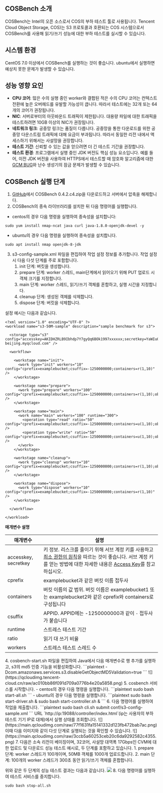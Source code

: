 ## COSBench 소개

COSBench는 Intel의 오픈 소스로서 COS의 부하 테스트 툴로 사용됩니다. Tencent Cloud Object Storage, COS)는 S3 프로토콜과 호환되는 COS 시스템으로서 COSBench를 사용해 읽기/쓰기 성능에 대한 부하 테스트를 실시할 수 있습니다.


## 시스템 환경

CentOS 7.0 이상에서 COSBench를 실행하는 것이 좋습니다. ubuntu에서 실행하면 예상치 못한 문제가 발생할 수 있습니다.


## 성능 영향 요인

- **CPU 코어**: 많은 수의 실행 중인 worker와 결합된 적은 수의 CPU 코어는 컨텍스트 전환에 높은 오버헤드를 유발할 가능성이 큽니다. 따라서 테스트에는 32개 또는 64개의 코어가 권장됩니다.
- **NIC**: 서버로부터의 아웃바운드 트래픽이 제한됩니다. 대용량 파일에 대한 트래픽을 테스트하려면 10GB 이상의 NIC가 권장됩니다.
- **네트워크 링크**: 공중망 링크는 품질이 다릅니다. 공중망을 통한 다운로드를 위한 공중망 다운스트림 트래픽에 대해 요금이 부과됩니다. 따라서 동일한 리전 내에서 액세스하기 위해서는 사설망을 권장합니다.
- **테스트 기간**: 신뢰할 수 있는 값을 얻으려면 더 긴 테스트 기간을 권장합니다.
- **테스트 환경**: 프로그램에서 실행 중인 JDK 버전도 핵심 성능 요소입니다. 예를 들어, 이전 JDK 버전을 사용하여 HTTPS에서 테스트할 때 암호화 알고리즘에 대한 [GCM BUG](https://bugs.openjdk.java.net/browse/JDK-8201633)와 난수 생성기의 잠금 문제가 발생할 수 있습니다.


## COSBench 실행 단계

1. [GitHub](https://github.com/intel-cloud/cosbench/releases/tag/v0.4.2.c4)에서 COSBench 0.4.2.c4.zip을 다운로드하고 서버에서 압축을 해제합니다.
2. COSBench의 종속 라이브러리를 설치한 뒤 다음 명령어를 실행합니다.
 - centos의 경우 다음 명령을 실행하여 종속성을 설치합니다:
```
sudo yum install nmap-ncat java curl java-1.8.0-openjdk-devel -y
```
 - ubuntu의 경우 다음 명령을 실행하여 종속성을 설치합니다.
```
sudo apt install nmap openjdk-8-jdk 
```
3. s3-config-sample.xml 파일을 편집하여 작업 설정 정보를 추가합니다. 작업 설정 시 다음 다섯 단계를 주로 포함합니다.
   1. init 단계: 버킷을 생성합니다.
   2. prepare 단계: worker 스레드, main단계에서 읽어오기 위해 PUT 업로드 시 객체 크기를 지정합니다.
   3. main 단계: worker 스레드, 읽기/쓰기 객체를 혼합하고, 실행 시간을 지정합니다.
   4. cleanup 단계: 생성된 객체를 삭제합니다.
   5. dispose 단계: 버킷을 삭제합니다.

 설정 예시는 다음과 같습니다.
```shell
<?xml version="1.0" encoding="UTF-8" ?>
<workload name="s3-50M-sample" description="sample benchmark for s3">

  <storage type="s3" config="accesskey=AKIDHZRLB9Ibhdp7Y7gyQq6BOk1997xxxxxx;secretkey=YaWIuQmCSZ5ZMniUM6hiaLxHnxxxxxx;endpoint=http://cos.ap-beijing.myqcloud.com" />

  <workflow>

    <workstage name="init">
      <work type="init" workers="10" config="cprefix=examplebucket;csuffix=-1250000000;containers=r(1,10)" />
    </workstage>

    <workstage name="prepare">
      <work type="prepare" workers="100" config="cprefix=examplebucket;csuffix=-1250000000;containers=r(1,10);objects=r(1,1000);sizes=c(50)MB" />
    </workstage>

    <workstage name="main">
      <work name="main" workers="100" runtime="300">
        <operation type="read" ratio="50" config="cprefix=examplebucket;csuffix=-1250000000;containers=u(1,10);objects=u(1,1000)" />
        <operation type="write" ratio="50" config="cprefix=examplebucket;csuffix=-1250000000;containers=u(1,10);objects=u(1000,2000);sizes=c(50)MB" />
      </work>
    </workstage>

    <workstage name="cleanup">
      <work type="cleanup" workers="10" config="cprefix=examplebucket;csuffix=-1250000000;containers=r(1,10);objects=r(1,2000)" />
    </workstage>

    <workstage name="dispose">
      <work type="dispose" workers="10" config="cprefix=examplebucket;csuffix=-1250000000;containers=r(1,10)" />
    </workstage>

  </workflow>

</workload>
```
**매개변수 설명**
<table>
<thead>
<tr><th>매개변수</th><th>설명</th></tr>
</thead>
<tbody>
<tr>
<td>accesskey, secretkey</td>
<td>키 정보. 리스크를 줄이기 위해 서브 계정 키를 사용하고 <a href="https://intl.cloud.tencent.com/document/product/436/32972">최소 권한의 원칙</a>을 따르는 것이 좋습니다. 서브 계정 키를 얻는 방법에 대한 자세한 내용은 <a href="https://intl.cloud.tencent.com/document/product/598/32675">Access Key</a>를 참고하십시오.</td>
</tr>
<tr>
<td>cprefix</td>
<td>examplebucket과 같은 버킷 이름 접두사</td>
</tr>
<tr>
<td>containers</td>
<td>버킷 이름의 값 범위. 버킷 이름은 examplebucket1 또는 examplebucket2와 같은 cprefix와 containers로 구성됩니다</td>
</tr>
<tr>
<td>csuffix</td>
<td>APPID. APPID에는 -1250000000과 같이 <code>-</code> 접두사가 붙습니다</td>
</tr>
<tr>
<td>runtime</td>
<td>스트레스 테스트 기간</td>
</tr>
<tr>
<td>ratio</td>
<td>읽기 대 쓰기 비율</td>
</tr>
<tr>
<td>workers</td>
<td>스트레스 테스트 스레드 수</td>
</tr>
</tbody>
</table>
4. cosbench-start.sh 파일을 편집하여 Java에서 다음 매개변수로 행 추가를 실행하고, s3의 md5 인증 기능을 비활성화합니다.
```plaintext
-Dcom.amazonaws.services.s3.disableGetObjectMD5Validation=true
```
![](https://qcloudimg.tencent-cloud.cn/raw/ac010bb86f091d709a0776b4e20a5858.png)
5. cosbench 서비스를 시작합니다.
 - centos의 경우 다음 명령을 실행합니다.
```plaintext
sudo bash start-all.sh
```
 - ubuntu의 경우 다음 명령을 실행합니다.
```plaintext
sudo bash start-driver.sh &
sudo bash start-controller.sh &
```
6. 다음 명령어를 실행하여 작업을 제출합니다.
```plaintext
sudo bash cli.sh submit conf/s3-config-sample.xml
```
URL `http://ip:19088/controller/index.html`(ip는 사용자의 부하 테스트 기기 IP로 대체)에서 실행 상태를 조회합니다.
![](https://main.qcloudimg.com/raw/77f1631fa15141332d123fb472bab7ac.png)
이때 다음 이미지와 같이 다섯 단계로 실행되는 것을 확인할 수 있습니다.
![](https://main.qcloudimg.com/raw/3ccb5a60253ceb20c6da9292582c4355.png)
7. 다음은 소속 리전이 베이징이며, 32코어, 사설망 대역폭 17Gbps인 CVM에 대한 업로드 및 다운로드 성능 테스트 예시로, 두 단계를 포함하고 있습니다.
    1. prepare 단계: worker 스레드가 100개이며, 50MB 객체를 1000개 업로드합니다.
    2. main 단계: 100개의 worker 스레드가 300초 동안 읽기/쓰기 객체를 혼합합니다.

 위와 같은 두 단계의 성능 테스트 결과는 다음과 같습니다.
![](https://main.qcloudimg.com/raw/e3ac34b6f8340c5cbc834d4f98ba9341.png)
8. 다음 명령어를 실행하여 테스트 서비스를 중지합니다.
```plaintext
sudo bash stop-all.sh
```
